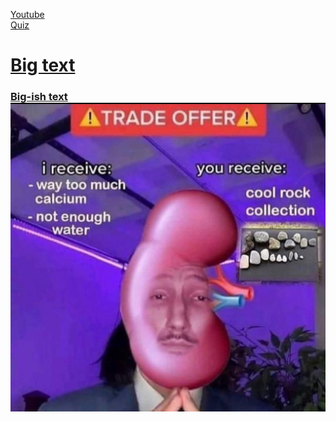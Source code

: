 <a href="http://youtube.com"> Youtube </a>
<br>
<a href="quiz1pdf.pdf"> Quiz
<h1>
Big text
<h3>
Big-ish text

<img src="IMG_1122.jpeg" />

